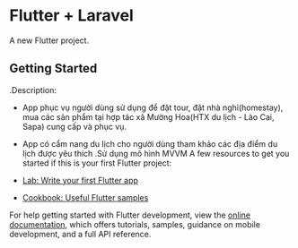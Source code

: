 # Flutter + Laravel

A new Flutter project.

## Getting Started
  .Description:
- App phục vụ người dùng sử dụng để đặt tour, đặt nhà nghỉ(homestay), mua các sản phẩm tại hợp tác xã Mường Hoa(HTX du lịch - Lào Cai, Sapa) cung cấp và phục vụ.
- App có cẩm nang du lịch cho người dùng tham khảo các địa điểm du lịch được yêu thích
  .Sử dụng mô hình MVVM
A few resources to get you started if this is your first Flutter project:

- [Lab: Write your first Flutter app](https://docs.flutter.dev/get-started/codelab)
- [Cookbook: Useful Flutter samples](https://docs.flutter.dev/cookbook)

For help getting started with Flutter development, view the
[online documentation](https://docs.flutter.dev/), which offers tutorials,
samples, guidance on mobile development, and a full API reference.
